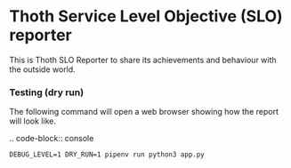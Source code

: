 # Thoth Service Level Objective (SLO) reporter

This is Thoth SLO Reporter to share its achievements and behaviour with the outside world.


### Testing (dry run)

The following command will open a web browser showing how the report will look like.

.. code-block:: console

    DEBUG_LEVEL=1 DRY_RUN=1 pipenv run python3 app.py
